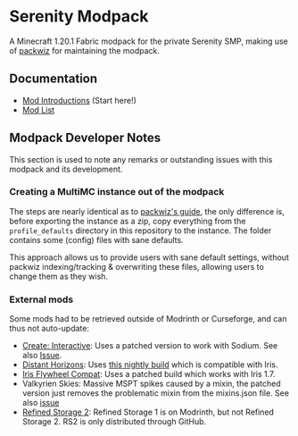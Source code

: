 # Serenity Modpack

A Minecraft 1.20.1 Fabric modpack for the private Serenity SMP, making use of
[packwiz](https://github.com/packwiz/packwiz) for maintaining the modpack.

## Documentation

- [Mod Introductions](/docs/mod_introductions/) (Start here!)
- [Mod List](/docs/mod_list/)


## Modpack Developer Notes

This section is used to note any remarks or outstanding issues with this modpack
and its development.

### Creating a MultiMC instance out of the modpack

The steps are nearly identical as to
[packwiz's guide](https://packwiz.infra.link/tutorials/installing/packwiz-installer/#creating-a-multimc-instance-for-your-modpack),
the only difference is, before exporting the instance as a zip, copy everything
from the `profile_defaults` directory in this repository to the instance.
The folder contains some (config) files with sane defaults.

This approach allows us to provide users with sane default settings, without
packwiz indexing/tracking & overwriting these files, allowing users to change
them as they wish.

### External mods

Some mods had to be retrieved outside of Modrinth or Curseforge, and can thus
not auto-update:

- [Create: Interactive](https://modrinth.com/mod/interactive): Uses a patched
  version to work with Sodium. See also
  [Issue](https://github.com/ValkyrienSkies/Create-Interactive-Issues/issues/73).
- [Distant Horizons](https://modrinth.com/mod/distanthorizons): Uses
  [this nightly build](https://gitlab.com/jeseibel/distant-horizons/-/jobs/artifacts/main/download?job=build:%20[1.20.1])
  which is compatible with Iris.
- [Iris Flywheel Compat](https://modrinth.com/mod/iris-flw-compat): Uses
  a patched build which works with Iris 1.7.
- Valkyrien Skies: Massive MSPT spikes caused by a mixin, the patched version
  just removes the problematic mixin from the mixins.json file. See also
  [issue](https://github.com/ValkyrienSkies/Valkyrien-Skies-2/issues/806)
- [Refined Storage 2](https://github.com/refinedmods/refinedstorage2):
  Refined Storage 1 is on Modrinth, but not Refined Storage 2. RS2 is only
  distributed through GitHub.